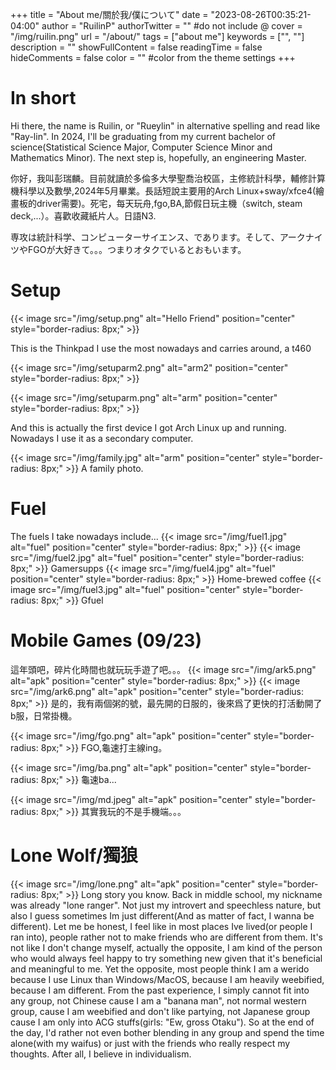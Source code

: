 +++
title = "About me/關於我/僕について"
date = "2023-08-26T00:35:21-04:00"
author = "RuilinP"
authorTwitter = "" #do not include @
cover = "/img/ruilin.png"
url = "/about/"
tags = ["about me"]
keywords = ["", ""]
description = ""
showFullContent = false
readingTime = false
hideComments = false
color = "" #color from the theme settings
+++
# In short
Hi there, the name is Ruilin, or "Rueylin" in alternative spelling and read like "Ray-lin". In 2024, I'll be graduating from my current bachelor of science(Statistical Science Major, Computer Science Minor and Mathematics Minor). The next step is, hopefully, an engineering Master.

你好，我叫彭瑞麟。目前就讀於多倫多大學聖喬治校區，主修統計科學，輔修計算機科學以及數學,2024年5月畢業。長話短說主要用的Arch Linux+sway/xfce4(繪畫板的driver需要)。死宅，每天玩舟,fgo,BA,節假日玩主機（switch, steam deck,...）。喜歡收藏紙片人。日語N3.

専攻は統計科学、コンピューターサイエンス、であります。そして、アークナイツやFGOが大好きて。。。つまりオタクでいるとおもいます。

# Setup
{{< image src="/img/setup.png" alt="Hello Friend" position="center" style="border-radius: 8px;" >}}

This is the Thinkpad I use the most nowadays and carries around, a t460

{{< image src="/img/setuparm2.png" alt="arm2" position="center" style="border-radius: 8px;" >}}


{{< image src="/img/setuparm.png" alt="arm" position="center" style="border-radius: 8px;" >}}

And this is actually the first device I got Arch Linux up and running. Nowadays I use it as a secondary computer.

{{< image src="/img/family.jpg" alt="arm" position="center" style="border-radius: 8px;" >}}
A family photo.

# Fuel
The fuels I take nowadays include...
{{< image src="/img/fuel1.jpg" alt="fuel" position="center" style="border-radius: 8px;" >}}
{{< image src="/img/fuel2.jpg" alt="fuel" position="center" style="border-radius: 8px;" >}}
Gamersupps
{{< image src="/img/fuel4.jpg" alt="fuel" position="center" style="border-radius: 8px;" >}}
Home-brewed coffee
{{< image src="/img/fuel3.jpg" alt="fuel" position="center" style="border-radius: 8px;" >}}
Gfuel

# Mobile Games (09/23)
這年頭吧，碎片化時間也就玩玩手遊了吧。。。
{{< image src="/img/ark5.png" alt="apk" position="center" style="border-radius: 8px;" >}}
{{< image src="/img/ark6.png" alt="apk" position="center" style="border-radius: 8px;" >}}
是的，我有兩個粥的號，最先開的日服的，後來爲了更快的打活動開了b服，日常掛機。

{{< image src="/img/fgo.png" alt="apk" position="center" style="border-radius: 8px;" >}}
FGO,龜速打主線ing。

{{< image src="/img/ba.png" alt="apk" position="center" style="border-radius: 8px;" >}}
龜速ba...

{{< image src="/img/md.jpeg" alt="apk" position="center" style="border-radius: 8px;" >}}
其實我玩的不是手機端。。。

# Lone Wolf/獨狼
{{< image src="/img/lone.png" alt="apk" position="center" style="border-radius: 8px;" >}}
Long story you know. Back in middle school, my nickname was already "lone ranger". Not just my introvert and speechless nature, 
but also I guess sometimes Im just different(And as matter of fact, I wanna be different). Let me be honest, I feel like in most places 
Ive lived(or people I ran into), people rather not to make friends who are different from them. It's not like I don't change myself, actually the opposite, 
I am kind of the person who would always feel happy to try something new given that it's beneficial and meaningful to me. Yet the opposite, most people think
I am a werido because I use Linux than Windows/MacOS, because I am heavily weebified, because I am different. From the past experience, I simply cannot fit into any 
group, not Chinese cause I am a "banana man", not normal western group, cause I am weebified and don't like partying, not Japanese group cause I am only into ACG stuffs(girls: "Ew, gross Otaku"). So at the end of the day, I'd rather not even bother blending in any group and spend the time alone(with my waifus) or just with the friends who really respect my thoughts. After all, I believe in individualism.
